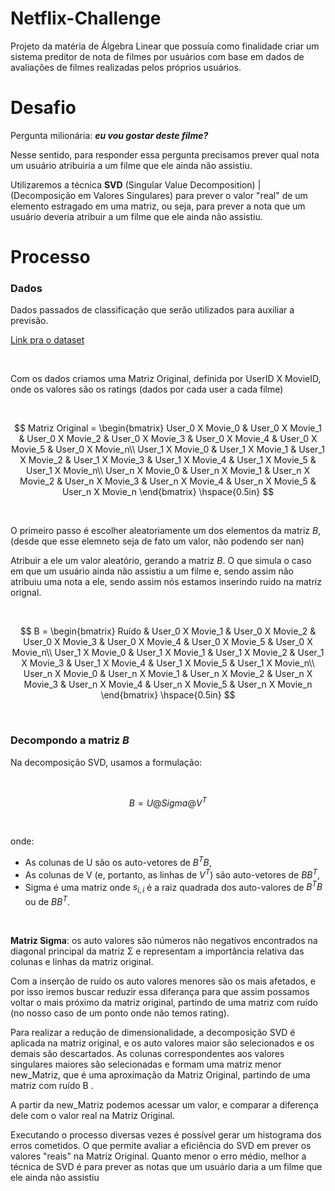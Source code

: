 # Netflix-Challenge

Projeto da matéria de Álgebra Linear que possuía como finalidade criar um sistema preditor de nota de filmes por usuários com base em dados de avaliações de filmes realizadas pelos próprios usuários.


# Desafio

Pergunta milionária: ***eu vou gostar deste filme?***

Nesse sentido, para responder essa pergunta precisamos prever qual nota um usuário atribuiria a um filme que ele ainda não assistiu. 
       
Utilizaremos a técnica **SVD** (Singular Value Decomposition) | (Decomposição em Valores Singulares) para prever o valor "real" de um elemento estragado em uma matriz, ou seja, para prever a nota que um usuário deveria atribuir a um filme que ele ainda não assistiu.

# Processo

### Dados
Dados passados de classificação que serão utilizados para auxiliar a previsão.

[Link pra o dataset](https://www.kaggle.com/datasets/rounakbanik/the-movies-dataset)


<br>

Com os dados criamos uma Matriz Original, definida por UserID X MovieID, onde os valores são os ratings (dados por cada user a cada filme)

<br>

$$
Matriz Original = \begin{bmatrix}
User_0 X Movie_0 & User_0 X Movie_1 & User_0 X Movie_2 & User_0 X Movie_3 & User_0 X Movie_4 & User_0 X Movie_5 & User_0 X Movie_n\\ 
User_1 X Movie_0 & User_1 X Movie_1 & User_1 X Movie_2 & User_1 X Movie_3 & User_1 X Movie_4 & User_1 X Movie_5 & User_1 X Movie_n\\
User_n X Movie_0 & User_n X Movie_1 & User_n X Movie_2 & User_n X Movie_3 & User_n X Movie_4 & User_n X Movie_5 & User_n X Movie_n
\end{bmatrix}
\hspace{0.5in}
$$

<br>

O primeiro passo é escolher aleatoriamente um dos elementos da matriz $B$, (desde que esse elemneto seja de fato um valor, não podendo ser nan)

Atribuir a ele um valor aleatório, gerando a matriz $B$. O que simula o caso em que um usuário ainda não assistiu a um filme e, sendo assim não atribuiu uma nota a ele, sendo assim nós estamos inserindo ruído na matriz orignal.

<br>

$$
B = \begin{bmatrix}
Ruído & User_0 X Movie_1 & User_0 X Movie_2 & User_0 X Movie_3 & User_0 X Movie_4 & User_0 X Movie_5 & User_0 X Movie_n\\ 
User_1 X Movie_0 & User_1 X Movie_1 & User_1 X Movie_2 & User_1 X Movie_3 & User_1 X Movie_4 & User_1 X Movie_5 & User_1 X Movie_n\\
User_n X Movie_0 & User_n X Movie_1 & User_n X Movie_2 & User_n X Movie_3 & User_n X Movie_4 & User_n X Movie_5 & User_n X Movie_n
\end{bmatrix}
\hspace{0.5in}
$$

<br>

### Decompondo a matriz $B$ 

Na decomposição SVD, usamos a formulação:

<br>

$$
B = U @ Sigma @ V^T
$$

<br>

onde:

* As colunas de U são os auto-vetores de $B^T B$,
* As colunas de V (e, portanto, as linhas de $V^T$) são auto-vetores de $B B^T$,
* Sigma é uma matriz onde $s_{i,i}$ é a raiz quadrada dos auto-valores de $B^T B$ ou de $B B^T$.

<br>

**Matriz Sigma**: os auto valores são números não negativos encontrados na diagonal principal da matriz Σ e representam a importância relativa das colunas e linhas da matriz original.

Com a inserção de ruído os auto valores menores são os mais afetados, e por isso iremos buscar reduzir essa diferança para que assim possamos voltar o mais próximo da matriz original, partindo de uma matriz com ruído (no nosso caso de um ponto onde não temos rating).

Para realizar a redução de dimensionalidade, a decomposição SVD é aplicada na matriz original, e os auto valores maior são selecionados e os demais são descartados. As colunas correspondentes aos valores singulares maiores são selecionadas e formam uma matriz menor new_Matriz, que é uma aproximação da Matriz Original, partindo de uma matriz com ruído B .

A partir da new_Matriz podemos acessar um valor, e comparar a diferença dele com o valor real na Matriz Original.

Executando o processo diversas vezes é possível gerar um histograma dos erros cometidos. O que permite avaliar a eficiência do SVD em prever os valores "reais" na Matriz Original. Quanto menor o erro médio, melhor a técnica de SVD é para prever as notas que um usuário daria a um filme que ele ainda não assistiu










